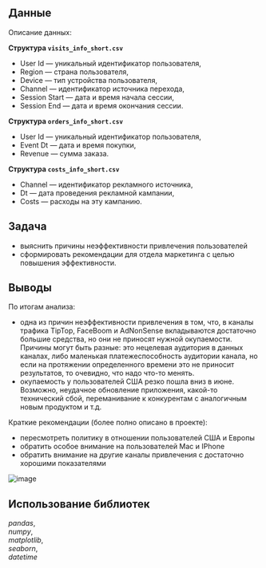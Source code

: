 ## Данные
Описание данных:

**Структура `visits_info_short.csv`**
- User Id — уникальный идентификатор пользователя,
- Region — страна пользователя,
- Device — тип устройства пользователя,
- Channel — идентификатор источника перехода,
- Session Start — дата и время начала сессии,
- Session End — дата и время окончания сессии.

**Структура `orders_info_short.csv`**
- User Id — уникальный идентификатор пользователя,
- Event Dt — дата и время покупки,
- Revenue — сумма заказа.

**Структура `costs_info_short.csv`**
- Channel — идентификатор рекламного источника,
- Dt — дата проведения рекламной кампании,
- Costs — расходы на эту кампанию.

## Задача
- выяснить причины неэффективности привлечения пользователей
- сформировать рекомендации для отдела маркетинга с целью повышения эффективности.


## Выводы
По итогам анализа:
- одна из причин неэффективности привлечения в том, что, в каналы трафика TipTop, FaceBoom и AdNonSense вкладываются достаточно большие средства, но они не приносят нужной окупаемости. Причины могут быть разные: это нецелевая аудитория в данных каналах, либо маленькая платежеспособность аудитории канала, но если на протяжении определенного времени это не приносит результатов, то очевидно, что надо что-то менять.
- окупаемость у пользователей США резко пошла вниз в июне. Возможно, неудачное обновление приложения, какой-то технический сбой, переманивание к конкурентам с аналогичным новым продуктом и т.д.

Краткие рекомендации (более полно описано в проекте):
- пересмотреть политику в отношении пользователей США и Европы
- обратить особое внимание на пользователей Mac и IPhone
- обратить внимание на другие каналы привлечения с достаточно хорошими показателями

![image](https://user-images.githubusercontent.com/110093043/215461230-3cfa441f-18db-4276-b160-cd33fd3f158c.png ) 

## Использование библиотек
*pandas*,
<br>
*numpy*,
<br>
*matplotlib*,
<br>
*seaborn*,
<br>
*datetime*
